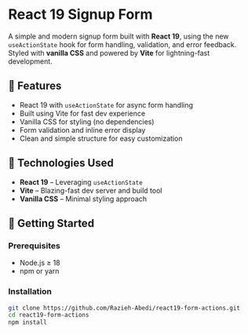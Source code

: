 # React 19 Signup Form

A simple and modern signup form built with **React 19**, using the new `useActionState` hook for form handling, validation, and error feedback. Styled with **vanilla CSS** and powered by **Vite** for lightning-fast development.

## 🚀 Features

- React 19 with `useActionState` for async form handling
- Built using Vite for fast dev experience
- Vanilla CSS for styling (no dependencies)
- Form validation and inline error display
- Clean and simple structure for easy customization

## 🧠 Technologies Used

- **React 19** – Leveraging `useActionState`
- **Vite** – Blazing-fast dev server and build tool
- **Vanilla CSS** – Minimal styling approach

## 📝 Getting Started

### Prerequisites

- Node.js ≥ 18
- npm or yarn

### Installation

```bash
git clone https://github.com/Razieh-Abedi/react19-form-actions.git
cd react19-form-actions
npm install


```
